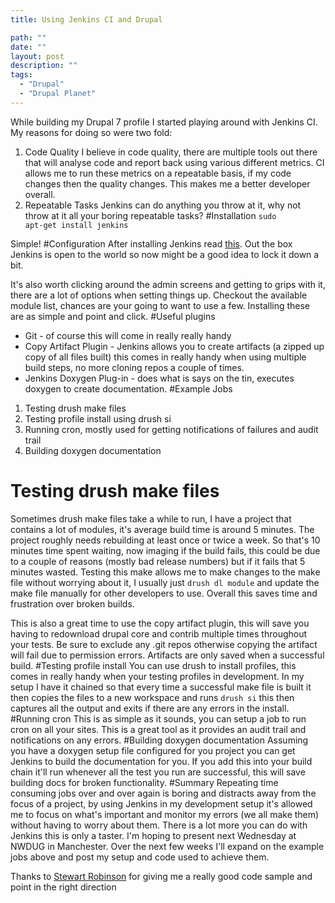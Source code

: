 ```yaml
---
title: Using Jenkins CI and Drupal

path: ""
date: ""
layout: post
description: ""
tags:
  - "Drupal"
  - "Drupal Planet"
---
```

While building my Drupal 7 profile I started playing around with Jenkins CI. My reasons for doing so were two fold:

1. Code Quality
I believe in code quality, there are multiple tools out there that will analyse code and report back using various different metrics. CI allows me to run these metrics on a repeatable basis, if my code changes then the quality changes. This makes me a better developer overall.
1. Repeatable Tasks
Jenkins can do anything you throw at it, why not throw at it all your boring repeatable tasks?
#Installation
<code>sudo apt-get install jenkins</code>

Simple!
#Configuration
After installing Jenkins read [this](https://wiki.jenkins-ci.org/display/JENKINS/Securing+Jenkins). Out the box Jenkins is open to the world so now might be a good idea to lock it down a bit.

It's also worth clicking around the admin screens and getting to grips with it, there are a lot of options when setting things up. Checkout the available module list, chances are your going to want to use a few. Installing these are as simple and point and click.
#Useful plugins
- Git - of course this will come in really really handy
- Copy Artifact Plugin - Jenkins allows you to create artifacts (a zipped up copy of all files built) this comes in really handy when using multiple build steps, no more cloning repos a couple of times.
- Jenkins Doxygen Plug-in - does what is says on the tin, executes doxygen to create documentation.
#Example Jobs
1. Testing drush make files
2. Testing profile install using drush si
3. Running cron, mostly used for getting notifications of failures and audit trail
4. Building doxygen documentation
# Testing drush make files
Sometimes drush make files take a while to run, I have a project that contains a lot of modules, it's average build time is around 5 minutes. The project roughly needs rebuilding at least once or twice a week. So that's 10 minutes time spent waiting, now imaging if the build fails, this could be due to a couple of reasons (mostly bad release numbers) but if it fails that 5 minutes wasted. Testing this make allows me to make changes to the make file without worrying about it, I usually just <code>drush dl module</code> and update the make file manually for other developers to use. Overall this saves time and frustration over broken builds.

This is also a great time to use the copy artifact plugin, this will save you having to redownload drupal core and contrib multiple times throughout your tests. Be sure to exclude any .git repos otherwise copying the artifact will fail due to permission errors. Artifacts are only saved when a successful build.
#Testing profile install
You can use drush to install profiles, this comes in really handy when your testing profiles in development. In my setup I have it chained so that every time a successful make file is built it then copies the files to a new workspace and runs <code>drush si</code> this then captures all the output and exits if there are any errors in the install.
#Running cron
This is as simple as it sounds, you can setup a job to run cron on all your sites. This is a great tool as it provides an audit trail and notifications on any errors.
#Building doxygen documentation
Assuming you have a doxygen setup file configured for you project you can get Jenkins to build the documentation for you. If you add this into your build chain it'll run whenever all the test you run are successful, this will save building docs for broken functionality.
#Summary
Repeating time consuming jobs over and over again is boring and distracts away from the focus of a project, by using Jenkins in my development setup it's allowed me to focus on what's important and monitor my errors (we all make them) without having to worry about them. There is a lot more you can do with Jenkins this is only a taster. I'm hoping to present next Wednesday at NWDUG in Manchester. Over the next few weeks I'll expand on the example jobs above and post my setup and code used to achieve them.

Thanks to [Stewart Robinson](https://twitter.com/#!/stewsnooze) for giving me a really good code sample and point in the right direction
